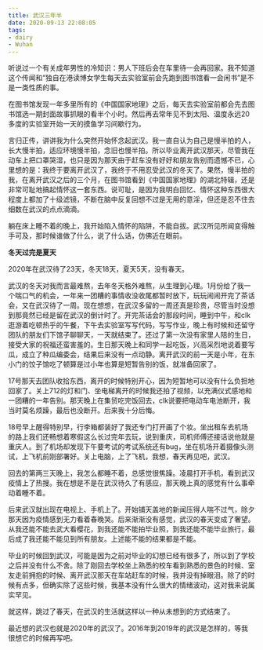 ```yaml
---
title: 武汉三年半
date: 2020-09-13 22:08:05
tags:
- dairy
- Wuhan
---
```


听说过一个有关成年男性的冷知识：男人下班后会在车里待一会再回家。我不知道这个传闻和“独自在港读博女学生每天去实验室前会先跑到图书馆看一会闲书”是不是一类性质的事。

在图书馆发现一年多里所有的《中国国家地理》之后，每天去实验室前都会先去图书馆选一期封面故事抓眼的看半个小时。然后再去常年见不到太阳、温度永远20多度的实验室开始一天的摸鱼学习间歇行为。

言归正传，讲讲我为什么突然开始怀念起武汉。我一直自认为自己是慢半拍的人，长大慢半拍，适应环境慢半拍，念旧也慢半拍。所以毕业离开武汉那天，尽管我在动车上把口罩哭湿，也只是因为那天由于赶车没有好好和朋友告别而遗憾不已，心里想的是：我终于要离开武汉了，我终于不用忍受武汉的冬天了。果然，慢半拍的我，在离开武汉之后的三个月，在图书馆看到《中国国家地理》的湖北特辑，还是非常可耻地搞起情怀这一套东西。说可耻，是因为我明白回忆、情怀这种东西很大程度上都加了十级滤镜，不断在脑中反复回想不过是无用的意淫，但还是忍不住去细数在武汉的点点滴滴。

躺在床上睡不着的晚上，我开始陷入情怀的陷阱，不能自拔。武汉所见所闻变得触手可及，那时候谁做了什么，说了什么话，仿佛近在眼前。

**冬天过完是夏天**

2020年在武汉待了23天，冬天18天，夏天5天，没有春天。

武汉的冬天对我而言最难熬，去年冬天格外难熬，从生理到心理。1月份给了我一个喘口气的机会，一年来一团糟的事情收没收尾都暂时放下，玩玩闹闹开完了茶话会，又在武汉待了一周。现在想想，在武汉多留的一周还真是珍贵，尽管当时没想到那竟然已经是留在武汉的倒计时了。开完茶话会的那段时间，睡到中午，和clk逛游着吃顿热乎的午餐，下午去实验室写写代码，写写作业，晚上有时候和还留守团队的朋友们下馆子聊聊天，一天就结束了。还过了第一次没有家里人陪的生日，接受大家的祝福还蛮害羞的。生日那天晚上和同学一起吃饭，兴高采烈地说着要写瓜，成立了种瓜编委会，结果后来没有一点动静。离开武汉的前一天是小年，在东小门的饺子馆吃了顿算是过小年也算是短暂告别的饭，就准备回家了。

17号那天去团队收拾东西，离开的时候特别开心，因为短暂地可以没有什么负担地回家了。关上712的灯和门、坐电梯离开的时候我还拍了视频，以充满仪式感地和一团糟的一年告别。那天晚上在集贸吃完饭回去，clk说要把电动车电池断开，我当时莫名烦躁，最后也没断开。后来我十分后悔。

18号早上醒得特别早，行李箱都装好了我还专门打开画了个妆。坐出租车去机场的路上我们还畅想着寒假这么长过完年去玩，说到重庆，司机师傅还接话说他就是重庆人。到了机场却发现下午要考试的考试系统还有bug，坐在机场开着摄像头测试，上飞机前刚部署好。关上电脑，上了飞机，我想，春天再见吧，武汉。

回去的第两三天晚上，我怎么都睡不着，总感觉很焦躁。凌晨打开手机，看到武汉疫情上了热搜。我在想是不是在武汉待久了有感应，那天晚上真的感觉有什么事牵动着睡不着。

后来武汉就出现在电视上、手机上了。开始铺天盖地的新闻压得人喘不过气，除夕那天因为疫情感到无力看着春晚哭。后来渐渐没有感觉，武汉的春天变成了奢望。从我还能不能去武大看樱花，到我还能不能拍毕业照，到我还能不能毕业旅行，最后成了我还能不能见到所有朋友。上述能不能的结果都是不能。

毕业的时候回到武汉，可能是因为之前对毕业的幻想已经有很多了，所以到了学校之后并没有什么不舍。除了刚回去学校坐上熟悉的校车看到熟悉的景色的时候、室友走前拥抱的时候、离开武汉那天在车站赶车的时候，我并没有掉眼泪。除了的时候有点多，但确实除了这些时候，我基本没有什么很大的情绪波动，这对我来说属实罕见。

就这样，跳过了春天，在武汉的生活就这样以一种从未想到的方式结束了。



最近想的武汉也就是2020年的武汉了。2016年到2019年的武汉是怎样的，等我很想它的时候再写吧。